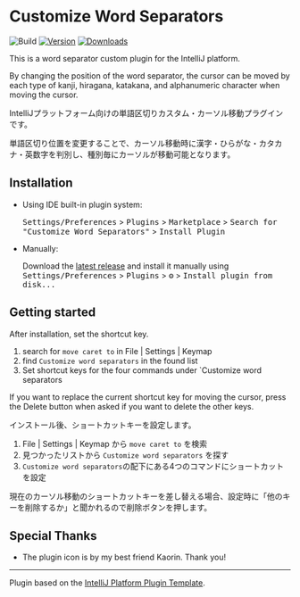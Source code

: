 # Customize Word Separators

![Build](https://github.com/naoyukik/custom-word-separators-kt/workflows/Build/badge.svg)
[![Version](https://img.shields.io/jetbrains/plugin/v/13613-customize-word-separators.svg)](https://plugins.jetbrains.com/plugin/13613-customize-word-separators)
[![Downloads](https://img.shields.io/jetbrains/plugin/d/13613-customize-word-separators.svg)](https://plugins.jetbrains.com/plugin/13613-customize-word-separators)

<!-- Plugin description -->
This is a word separator custom plugin for the IntelliJ platform.  

By changing the position of the word separator, the cursor can be moved by each type of kanji, hiragana, katakana, and alphanumeric character when moving the cursor.

IntelliJプラットフォーム向けの単語区切りカスタム・カーソル移動プラグインです。  

単語区切り位置を変更することで、カーソル移動時に漢字・ひらがな・カタカナ・英数字を判別し、種別毎にカーソルが移動可能となります。
<!-- Plugin description end -->

## Installation

- Using IDE built-in plugin system:
  
  <kbd>Settings/Preferences</kbd> > <kbd>Plugins</kbd> > <kbd>Marketplace</kbd> > <kbd>Search for "Customize Word Separators"</kbd> >
  <kbd>Install Plugin</kbd>
  
- Manually:

  Download the [latest release](https://github.com/naoyukik/custom-word-separators-kt/releases/latest) and install it manually using
  <kbd>Settings/Preferences</kbd> > <kbd>Plugins</kbd> > <kbd>⚙️</kbd> > <kbd>Install plugin from disk...</kbd>

## Getting started
After installation, set the shortcut key.

1. search for `move caret to` in File | Settings | Keymap
2. find `Customize word separators` in the found list
3. Set shortcut keys for the four commands under `Customize word separators

If you want to replace the current shortcut key for moving the cursor, press the Delete button when asked if you want to delete the other keys.

インストール後、ショートカットキーを設定します。

1. File | Settings | Keymap から `move caret to` を検索
2. 見つかったリストから `Customize word separators` を探す
3. `Customize word separators`の配下にある4つのコマンドにショートカットを設定

現在のカーソル移動のショートカットキーを差し替える場合、設定時に「他のキーを削除するか」と聞かれるので削除ボタンを押します。

## Special Thanks
- The plugin icon is by my best friend Kaorin. Thank you!

---
Plugin based on the [IntelliJ Platform Plugin Template][template].

[template]: https://github.com/JetBrains/intellij-platform-plugin-template
